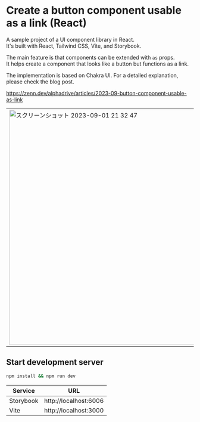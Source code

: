 # Create a button component usable as a link (React)

A sample project of a UI component library in React.<br>
It's built with React, Tailwind CSS, Vite, and Storybook.

The main feature is that components can be extended with `as` props.<br>
It helps create a component that looks like a button but functions as a link.

The implementation is based on Chakra UI. For a detailed explanation, please check the blog post.

https://zenn.dev/alphadrive/articles/2023-09-button-component-usable-as-link

<table>
<tr>
 <td><img width="631" alt="スクリーンショット 2023-09-01 21 32 47" src="https://github.com/aku11i/playground/assets/54097100/78a8cc59-d8d4-429e-8a3c-232703aabc66">
 <td><img width="631" alt="スクリーンショット 2023-09-01 21 32 34" src="https://github.com/aku11i/playground/assets/54097100/7c033efb-8e26-439c-b4af-dddb485e858d">
</table>

## Start development server

```sh
npm install && npm run dev
```

| Service   | URL                   |
| --------- | --------------------- |
| Storybook | http://localhost:6006 |
| Vite      | http://localhost:3000 |

